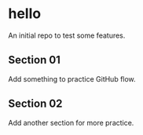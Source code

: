 # hello
An initial repo to test some features.

## Section 01
Add something to practice GitHub flow.

## Section 02
Add another section for more practice.
